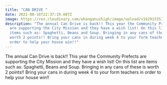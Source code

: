 ```yaml
---
title: "CAN DRIVE "
date: 2021-08-16T22:37:19.607Z
image: https://res.cloudinary.com/whanganuihigh/image/upload/v1629153515/Candjriveposetr.png
description: "The annual Can Drive is back!! This year the Community Prefects
  are supporting the City Mission and they have a wish list! On this list are
  items such as: Spaghetti, Beans and Soup. Bringing in any cans of these is
  worth 2 points!! Bring your cans in during week 4 to your form teachers in
  order to help your house win!!"
---
```

The annual Can Drive is back!! This year the Community Prefects are supporting the City Mission and they have a wish list! On this list are items such as: Spaghetti, Beans and Soup. Bringing in any cans of these is worth 2 points!! Bring your cans in during week 4 to your form teachers in order to help your house win!!
